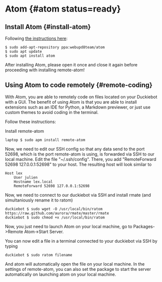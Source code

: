 # Atom {#atom status=ready}

## Install Atom {#install-atom}

Following [the instructions here][instructions]:

    $ sudo add-apt-repository ppa:webupd8team/atom
    $ sudo apt update
    $ sudo apt install atom

[instructions]: http://tipsonubuntu.com/2016/08/05/install-atom-text-editor-ubuntu-16-04/

After installing Atom, please open it once and close it again before proceeding with installing remote-atom! 

## Using Atom to code remotely {#remote-coding}

With Atom, you are able to remotely code on files located on your Duckiebot with a GUI. The benefit of using Atom is that you are able to install extensions such as an IDE for Python, a Markdown previewer, or just use custom themes to avoid coding in the terminal.

Follow these instructions:

Install remote-atom

    laptop $ sudo apm install remote-atom
    
Now, we need to edit our SSH config so that any data send to the port 52698, which is the port remote-atom is using, is forwarded via SSH to our local machine. Edit the file "~/.ssh/config". There, you add "RemoteForward 52698 127.0.0.1:52698" to your host. The resulting host will look similar to

    Host lex
        User julien
        Hostname lex.local
        RemoteForward 52698 127.0.0.1:52698
        
Now, we need to connect to our duckiebot via SSH and install rmate (and simultaniously rename it to ratom)

    duckiebot $ sudo wget -O /usr/local/bin/ratom https://raw.github.com/aurora/rmate/master/rmate
    duckiebot $ sudo chmod +x /usr/local/bin/ratom
    
Now, you just need to launch Atom on your local machine, go to Packages->Remote Atom->Start Server.

You can now edit a file in a terminal connected to your duckiebot via SSH by typing

    duckiebot $ sudo ratom filename
    
And atom will automatically open the file on your local machine. In the settings of remote-atom, you can also set the package to start the server automatically on launching atom on your local machine.
